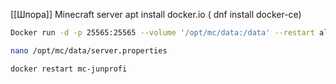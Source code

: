 [[Шпора]]
Minecraft server 
apt install docker.io ( dnf install docker-ce)

``` bash
Docker run -d -p 25565:25565 --volume '/opt/mc/data:/data' --restart always -e EULA=true --name mc-junprofi itzg/minecraft-server 

nano /opt/mc/data/server.properties 

docker restart mc-junprofi
```


